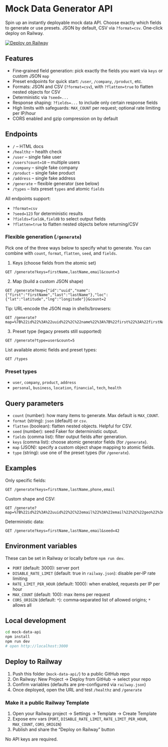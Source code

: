 # Mock Data Generator API

Spin up an instantly deployable mock data API. Choose exactly which fields to generate or use presets. JSON by default, CSV via `?format=csv`. One‑click deploy on Railway.

[![Deploy on Railway](https://railway.app/button.svg)](https://railway.app/template/new?name=Mock%20Data%20API&description=Instant%20mock%20data%20API%20powered%20by%20Express%20%2B%20Faker%2E&repo=&plugins=&envs=PORT&PORTDefault=3000)

## Features
- Fine‑grained field generation: pick exactly the fields you want via `keys` or custom JSON `map`
- Preset endpoints for quick start: `/user`, `/company`, `/product`, etc.
- Formats: JSON and CSV (`?format=csv`), with `?flatten=true` to flatten nested objects for CSV
- Deterministic via `?seed=...`
- Response shaping: `?fields=...` to include only certain response fields
- High limits with safeguards: `MAX_COUNT` per request; optional rate limiting per IP/hour
- CORS enabled and gzip compression on by default

## Endpoints

- `/` – HTML docs
- `/healthz` – health check
- `/user` – single fake user
- `/users?count=10` – multiple users
- `/company` – single fake company
- `/product` – single fake product
- `/address` – single fake address
- `/generate` – flexible generator (see below)
- `/types` – lists preset `types` and atomic `fields`

All endpoints support:
- `?format=csv`
- `?seed=123` for deterministic results
- `?fields=fieldA,fieldB` to select output fields
- `?flatten=true` to flatten nested objects before returning/CSV

### Flexible generation (`/generate`)
Pick one of the three ways below to specify what to generate. You can combine with `count`, `format`, `flatten`, `seed`, and `fields`.

1) Keys (choose fields from the atomic set)

```
GET /generate?keys=firstName,lastName,email&count=3
```

2) Map (build a custom JSON shape)

```
GET /generate?map={"id":"uuid","name":{"first":"firstName","last":"lastName"},"loc":{"lat":"latitude","lng":"longitude"}}&count=2
```

Tip: URL‑encode the JSON map in shells/browsers:

```
GET /generate?map=%7B%22id%22%3A%22uuid%22%2C%22name%22%3A%7B%22first%22%3A%22firstName%22%2C%22last%22%3A%22lastName%22%7D%2C%22loc%22%3A%7B%22lat%22%3A%22latitude%22%2C%22lng%22%3A%22longitude%22%7D%7D
```

3) Preset type (legacy presets still supported)

```
GET /generate?type=user&count=5
```

List available atomic fields and preset types:

```
GET /types
```

### Preset types
- `user`, `company`, `product`, `address`
- `personal`, `business`, `location`, `financial`, `tech`, `health`

## Query parameters
- `count` (number): how many items to generate. Max default is `MAX_COUNT`.
- `format` (string): `json` (default) or `csv`.
- `flatten` (boolean): flatten nested objects. Helpful for CSV.
- `seed` (number): seed Faker for deterministic output.
- `fields` (comma list): filter output fields after generation.
- `keys` (comma list): choose atomic generator fields (for `/generate`).
- `map` (JSON): specify a custom object shape mapping to atomic fields.
- `type` (string): use one of the preset types (for `/generate`).

## Examples

Only specific fields:
```
GET /generate?keys=firstName,lastName,phone,email
```

Custom shape and CSV:
```
GET /generate?map=%7B%22id%22%3A%22uuid%22%2C%22email%22%3A%22email%22%2C%22geo%22%3A%7B%22lat%22%3A%22latitude%22%2C%22lng%22%3A%22longitude%22%7D%7D&count=10&format=csv&flatten=true
```

Deterministic data:
```
GET /generate?keys=firstName,lastName,email&seed=42
```

## Environment variables
These can be set in Railway or locally before `npm run dev`.

- `PORT` (default: 3000): server port
- `DISABLE_RATE_LIMIT` (default: true in `railway.json`): disable per‑IP rate limiting
- `RATE_LIMIT_PER_HOUR` (default: 1000): when enabled, requests per IP per hour
- `MAX_COUNT` (default: 100): max items per request
- `CORS_ORIGIN` (default: `*`): comma‑separated list of allowed origins; `*` allows all

## Local development

```bash
cd mock-data-api
npm install
npm run dev
# open http://localhost:3000
```

## Deploy to Railway
1. Push this folder (`mock-data-api/`) to a public GitHub repo
2. On Railway: New Project → Deploy from GitHub → select your repo
3. Confirm variables (defaults are pre-configured via `railway.json`)
4. Once deployed, open the URL and test `/healthz` and `/generate`

### Make it a public Railway Template
1. Open your Railway project → Settings → Template → Create Template
2. Expose env vars (`PORT`, `DISABLE_RATE_LIMIT`, `RATE_LIMIT_PER_HOUR`, `MAX_COUNT`, `CORS_ORIGIN`)
3. Publish and share the “Deploy on Railway” button

No API keys are required.
